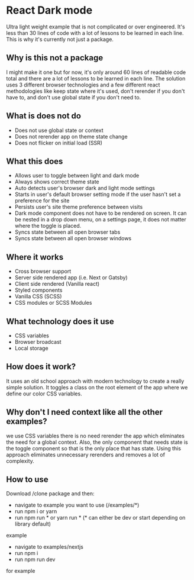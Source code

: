 
# React Dark mode
Ultra light weight example that is not complicated or over engineered. It's less than 30 lines of code with a lot of lessons to be learned in each line.  This is why it's currently not just a package. 
## Why is this not a package
I might make it one but for now, it's only around 60 lines of readable code total and there are a lot of lessons to be learned in each line.  The solution uses 3 different browser technologies and a few different react methodologies like keep state where it's used, don't rerender if you don't have to, and don't use global state if you don't need to.
## What is does not do
- Does not use global state or context
- Does not rerender app on theme state change
- Does not flicker on initial load (SSR)
## What this does
 - Allows user to toggle between light and dark mode
 - Always shows correct theme state
 - Auto detects user's browser dark and light mode settings
 - Starts in user's default browser setting mode if the user hasn't set a preference for the site
 - Persists user's site theme preference between visits
 - Dark mode component does not have to be rendered on screen. It can be nested in a drop down menu, on a settings page, it does not matter where the toggle is placed.
 - Syncs state between all open browser tabs 
 - Syncs state between all open browser windows
## Where it works
- Cross browser support
- Server side rendered app (i.e. Next or Gatsby)
- Client side rendered  (Vanilla react)
- Styled components
- Vanilla CSS (SCSS)
- CSS modules or SCSS Modules
## What technology does it use
- CSS variables
- Browser broadcast
- Local storage
## How does it work?
It uses an old school approach with modern technology to create a really simple solution.  It toggles a class on the root element of the app where we define our color CSS variables.
## Why don't I need context like all the other examples?
we use CSS variables there is no need rerender the app which eliminates the need for a global context.  Also, the only component that needs state is the toggle component so that is the only place that has state.  Using this approach eliminates unnecessary rerenders and removes a lot of complexity. 
## How to use
Download /clone package and then:
- navigate to example you want to use (/examples/*)
- run npm i or yarn
- run npm run * or yarn run * (* can either be dev or start depending on library default)

example
- navigate to examples/nextjs
- run npm i
- run npm run dev

for example

